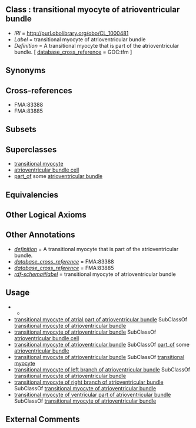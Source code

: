 
## Class : transitional myocyte of atrioventricular bundle

 * *IRI* = http://purl.obolibrary.org/obo/CL_1000481
 * *Label* = transitional myocyte of atrioventricular bundle
 * *Definition* = A transitional myocyte that is part of the atrioventricular bundle. [ [database_cross_reference](../../ef/oboInOwl#hasDbXref.md) = GOC:tfm ]

## Synonyms


## Cross-references

 * FMA:83388
 * FMA:83885

## Subsets


## Superclasses

 * [transitional myocyte](../../CL/73/CL_0002073.md)
 * [atrioventricular bundle cell](../../CL/05/CL_0010005.md)
 * [part_of](../../BFO/50/BFO_0000050.md) some [atrioventricular bundle](../../UBERON/53/UBERON_0002353.md)

## Equivalencies


## Other Logical Axioms


## Other Annotations

 * *[definition](../../IAO/15/IAO_0000115.md)* = A transitional myocyte that is part of the atrioventricular bundle.
 * *[database_cross_reference](../../ef/oboInOwl#hasDbXref.md)* = FMA:83388
 * *[database_cross_reference](../../ef/oboInOwl#hasDbXref.md)* = FMA:83885
 * *[rdf-schema#label](../../el/rdf-schema#label.md)* = transitional myocyte of atrioventricular bundle

## Usage

 * -
 * [transitional myocyte of atrial part of atrioventricular bundle](../../CL/72/CL_1000372.md) SubClassOf [transitional myocyte of atrioventricular bundle](../../CL/81/CL_1000481.md)
 * [transitional myocyte of atrioventricular bundle](../../CL/81/CL_1000481.md) SubClassOf [atrioventricular bundle cell](../../CL/05/CL_0010005.md)
 * [transitional myocyte of atrioventricular bundle](../../CL/81/CL_1000481.md) SubClassOf [part_of](../../BFO/50/BFO_0000050.md) some [atrioventricular bundle](../../UBERON/53/UBERON_0002353.md)
 * [transitional myocyte of atrioventricular bundle](../../CL/81/CL_1000481.md) SubClassOf [transitional myocyte](../../CL/73/CL_0002073.md)
 * [transitional myocyte of left branch of atrioventricular bundle](../../CL/70/CL_1000370.md) SubClassOf [transitional myocyte of atrioventricular bundle](../../CL/81/CL_1000481.md)
 * [transitional myocyte of right branch of atrioventricular bundle](../../CL/71/CL_1000371.md) SubClassOf [transitional myocyte of atrioventricular bundle](../../CL/81/CL_1000481.md)
 * [transitional myocyte of ventricular part of atrioventricular bundle](../../CL/73/CL_1000373.md) SubClassOf [transitional myocyte of atrioventricular bundle](../../CL/81/CL_1000481.md)

## External Comments

